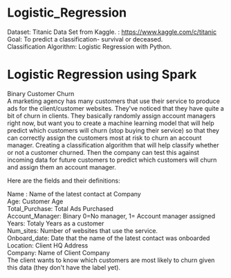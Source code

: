 # Logistic_Regression
    
Dataset: Titanic Data Set from Kaggle. : https://www.kaggle.com/c/titanic    
Goal: To predict a classification- survival or deceased.    
Classification Algorithm: Logistic Regression with Python.    


# Logistic Regression using Spark

Binary Customer Churn    
A marketing agency has many customers that use their service to produce ads for the client/customer websites. They've noticed that they have quite a bit of churn in clients. They basically randomly assign account managers right now, but want you to create a machine learning model that will help predict which customers will churn (stop buying their service) so that they can correctly assign the customers most at risk to churn an account manager. Creating a classification algorithm that will help classify whether or not a customer churned. Then the company can test this against incoming data for future customers to predict which customers will churn and assign them an account manager.    

Here are the fields and their definitions:    
    
Name : Name of the latest contact at Company    
Age: Customer Age  
Total_Purchase: Total Ads Purchased  
Account_Manager: Binary 0=No manager, 1= Account manager assigned  
Years: Totaly Years as a customer  
Num_sites: Number of websites that use the service.  
Onboard_date: Date that the name of the latest contact was onboarded  
Location: Client HQ Address  
Company: Name of Client Company  
The client wants to know which customers are most likely to churn given this data (they don't have the label yet).  
